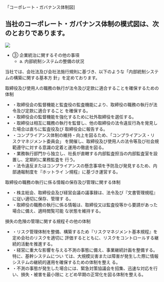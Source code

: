 「コーポレート・ガバナンス体制図]

## 当社のコーポレート・ガバナンス体制の模式図は、次のとおりであります。

![](_page_0_Figure_3.jpeg)

- ③ 企業統治に関するその他の事項
  - a. 内部統制システムの整備の状況

当社では、会社法及び会社法施行規則に基づき、以下のような「内部統制システムの構築に関する基本方 針」を定めております。

取締役及び使用人の職務の執行が法令及び定款に適合することを確保するための体制

- ・取締役会の監督機能と監査役の監査機能により、取締役の職務の執行が法令及び定款に適合すること を確保する。
- ・取締役会の監督機能を強化するために社外取締役を選任する。
- ・取締役は相互に職務の執行を監督し、他の取締役の法令違反行為を発見した場合は直ちに監査役及び 取締役会に報告する。
- ・コンプライアンス体制の維持・向上を図るため、「コンプライアンス・リスクマネジメント委員会」 を開催し、取締役及び使用人の法令等及び社会規範遵守に対する意識の定着と運用の徹底を図る。
- ・業務執行部門から独立し、社長が直轄する内部監査担当の内部監査室を設置し、定期的に業務監査を 行う。
- ・法令違反またはコンプライアンスの懸念事項を予防及び発見するため、内部通報制度を『ホットライ ン規程』に基づき運営する。

取締役の職務の執行に係る情報の保存及び管理に関する体制

- ・株主総会、取締役会及び経営会議の議事録は、法令及び『文書管理規程』に従い適切に保存、管理す る。
- ・取締役の職務の執行に係る情報は、取締役又は監査役等から要請があった場合に備え、適時閲覧可能 な状態を維持する。

損失の危険の管理に関する規程その他の体制

- ・リスク管理体制を整備、構築するため『リスクマネジメント基本規程』を定め会社のリスクを適切に 評価するとともに、リスクをコントロールする継続的活動を推進する。
- ・経営に重大な影響を与える不測の事態に備え、事業継続計画を整備する。特に、基幹システムについ ては、大規模災害または障害が発生した際に情報システムの継続的運用を確保するための体制を整え る。
- ・不測の事態が発生した場合には、緊急対策協議会を招集、迅速な対応を行い、損失・被害を最小限に とどめ早期の正常化を図る体制を整える。